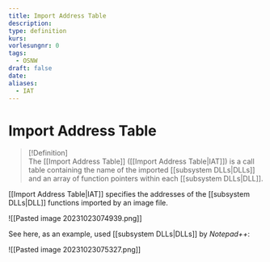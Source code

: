 ```yaml
---
title: Import Address Table
description: 
type: definition
kurs: 
vorlesungnr: 0
tags:
  - OSNW
draft: false
date: 
aliases:
  - IAT
---
```


# Import Address Table

> [!Definition]  
> The [[Import Address Table]] ([[Import Address Table|IAT]]) is a call table containing the name of the imported [[subsystem DLLs|DLLs]] and an array of function pointers within each [[subsystem DLLs|DLL]]. 
 
[[Import Address Table|IAT]] specifies the addresses of the [[subsystem DLLs|DLL]] functions imported by an image file.

![[Pasted image 20231023074939.png]]

See here, as an example, used [[subsystem DLLs|DLLs]] by *Notepad++*:

![[Pasted image 20231023075327.png]]